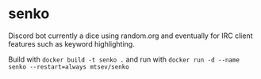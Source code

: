 # senko
Discord bot currently a dice using random.org and eventually for IRC client features such as keyword highlighting.

Build with `docker build -t senko .` and run with `docker run -d --name senko --restart=always mtsev/senko`
